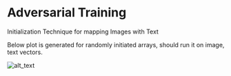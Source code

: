 # Adversarial Training
Initialization Technique for mapping Images with Text

Below plot is generated for randomly initiated arrays, should run it on image, text vectors.

![alt_text](https://github.com/Murali81/Question-Relevance-in-Visual-QA/blob/master/Adversarial%20Training/plot_loss.PNG)
